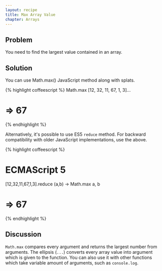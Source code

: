 ```yaml
---
layout: recipe
title: Max Array Value
chapter: Arrays
---
```

## Problem

You need to find the largest value contained in an array.

## Solution

You can use Math.max() JavaScript method along with splats.

{% highlight coffeescript %}
Math.max [12, 32, 11, 67, 1, 3]...
# => 67
{% endhighlight %}

Alternatively, it's possible to use ES5 `reduce` method. For backward compatibility with older JavaScript implementations, use the above.

{% highlight coffeescript %}
# ECMAScript 5
[12,32,11,67,1,3].reduce (a,b) -> Math.max a, b
# => 67
{% endhighlight %}

## Discussion

`Math.max` compares every argument and returns the largest number from arguments. The ellipsis (`...`) converts every array value into argument which is given to the function. You can also use it with other functions which take variable amount of arguments, such as `console.log`.
